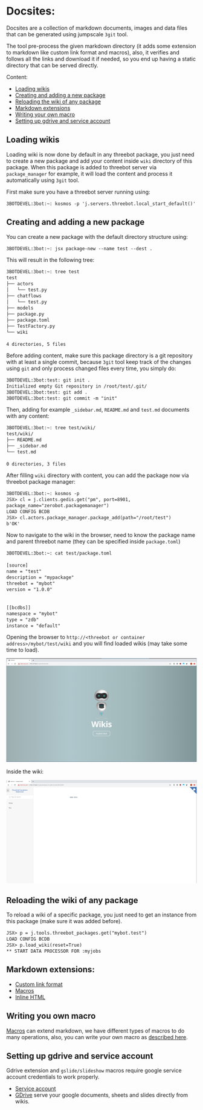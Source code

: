 # Docsites:

Docsites are a collection of markdown documents, images and data files that can be generated using jumpscale `3git` tool.

The tool pre-process the given markdown directory (it adds some extension to markdown like custom link format and macros), also, it verifies and follows all the links and download it if needed, so you end up having a static directory that can be served directly.

Content:
* [Loading wikis](#loading-wikis)
* [Creating and adding a new package](#creating-and-adding-a-new-package)
* [Reloading the wiki of any package](#reloading-the-wiki-of-any-package)
* [Markdown extensions](#markdown-extensions)
* [Writing your own macro](#writing-you-own-macro)
* [Setting up gdrive and service account](#setting-up-gdrive-and-service-account)

## Loading wikis

Loading wiki is now done by default in any threebot package, you just need to create a new package and add your content inside `wiki` directory of this package. When this package is added to threebot server via `package_manager` for example, it will load the content and process it automatically using `3git` tool.


First make sure you have a threebot server running using:

```
3BOTDEVEL:3bot:~: kosmos -p 'j.servers.threebot.local_start_default()'
```

## Creating and adding a new package

You can create a new package with the default directory structure using:

```
3BOTDEVEL:3bot:~: jsx package-new --name test --dest .
```

This will result in the following tree:

```
3BOTDEVEL:3bot:~: tree test
test
├── actors
│   └── test.py
├── chatflows
│   └── test.py
├── models
├── package.py
├── package.toml
├── TestFactory.py
└── wiki

4 directories, 5 files
```

Before adding content, make sure this package directory is a git repository with at least a single commit, because `3git` tool keep track of the changes using `git` and only process changed files every time, you simply do:

```
3BOTDEVEL:3bot:test: git init .
Initialized empty Git repository in /root/test/.git/
3BOTDEVEL:3bot:test: git add .
3BOTDEVEL:3bot:test: git commit -m "init"
```

Then, adding for example `_sidebar.md`, `README.md` and `test.md` documents with any content:

```
3BOTDEVEL:3bot:~: tree test/wiki/
test/wiki/
├── README.md
├── _sidebar.md
└── test.md

0 directories, 3 files
```

After filling `wiki` directory with content, you can add the package now via threebot package manager:

```
3BOTDEVEL:3bot:~: kosmos -p
JSX> cl = j.clients.gedis.get("pm", port=8901, package_name="zerobot.packagemanager")
LOAD CONFIG BCDB
JSX> cl.actors.package_manager.package_add(path="/root/test")
b'OK'
```

Now to navigate to the wiki in the browser, need to know the package name and parent threebot name (they can be specified inside `package.toml`)

```
3BOTDEVEL:3bot:~: cat test/package.toml

[source]
name = "test"
description = "mypackage"
threebot = "mybot"
version = "1.0.0"


[[bcdbs]]
namespace = "mybot"
type = "zdb"
instance = "default"
```

Opening the browser to `http://<threebot or container address>/mybot/test/wiki` and you will find loaded wikis (may take some time to load).

![screenshot.png](images/wikis_home.png)

Inside the wiki:

![screenshot.png](images/wiki_sample.png)


## Reloading the wiki of any package

To reload a wiki of a specific package, you just need to get an instance from this package (make sure it was added before).

```
JSX> p = j.tools.threebot_packages.get("mybot.test")
LOAD CONFIG BCDB
JSX> p.load_wiki(reset=True)
** START DATA PROCESSOR FOR :myjobs
```

## Markdown extensions:

* [Custom link format](../links.md)
* [Macros](../macros/)
* [Inline HTML](../html.md)

## Writing you own macro
[Macros](../macro) can extend markdown, we have different types of macros to do many operations, also, you can write your own macro as [described here](macro.md).

## Setting up gdrive and service account

Gdrive extension and `gslide/slideshow` macros require google service account credentials to work properly.

* [Service account](service_account.md)
* [GDrive](gdrive.md) serve your google documents, sheets and slides directly from wikis.
